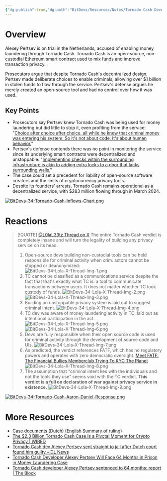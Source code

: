 ```yaml
---
{"dg-publish":true,"dg-path":"BitDevs/Resources/Notes/Tornado Cash Developer Alexey Pertsev Sentenced to 64 Months in Prison in the Netherlands.md","permalink":"/bit-devs/resources/notes/tornado-cash-developer-alexey-pertsev-sentenced-to-64-months-in-prison-in-the-netherlands/","title":"Tornado Cash Developer Alexey Pertsev Sentenced to 64 Months in Prison in the Netherlands","tags":["bitcoin","bitdevs","socratic-34","privacy","regulation"],"noteIcon":"3","created":"2024-05-16T18:53:27.177-10:00","updated":"2024-05-16T19:45:55.381-10:00"}
---
```




# Overview

Alexey Pertsev is on trial in the Netherlands, accused of enabling money laundering through Tornado Cash. Tornado Cash is an open-source, non-custodial Ethereum smart contract used to mix funds and improve transaction privacy.

Prosecutors argue that despite Tornado Cash's decentralized design, Pertsev made deliberate choices to enable criminals, allowing over $1 billion in stolen funds to flow through the service. Pertsev's defense argues he merely created an open-source tool and had no control over how it was used.

## Key Points

- Prosecutors say Pertsev knew Tornado Cash was being used for money laundering but did little to stop it, even profiting from the service: "[Choice after choice after choice, all while he knew that criminal money was entering his system. So it's not about code. It's about human behavior.](https://arc.net/l/quote/njljltzu)"
- Pertsev's defense contends there was no point in monitoring the service since its underlying smart contracts were decentralized and unstoppable: "[Implementing checks within the surrounding infrastructure is akin to adding extra locks to a door that lacks surrounding walls.](https://arc.net/l/quote/mmbpjuie)"
- The case could set a precedent for liability of open-source software creators and the limits of cryptocurrency privacy tools.
- Despite its founders' arrests, Tornado Cash remains operational as a decentralized service, with $283 million flowing through in March 2024.

[![BitDevs-34-Tornado-Cash-Inflows-Chart.png](/img/user/para/artifacts/BitDevs-34-Tornado-Cash-Inflows-Chart.png)](https://www.wired.com/story/tornado-cash-money-laundering-case-crypto-privacy/)

# Reactions

> [!QUOTE] [@L0laL33tz Thread on X](https://x.com/L0laL33tz/status/1790385855556698448)
> The entire Tornado Cash verdict is completely insane and will turn the legality of building any privacy service on its head.
> 
> 1. Open-source devs building non-custodial tools can be held responsible for criminal activity when crim. actors cannot be stopped or deanonymized:
> ![BitDevs-34-Lola-X-Thread-Img-1.png](/img/user/para/artifacts/BitDevs-34-Lola-X-Thread-Img-1.png)
> 2. TC cannot be classified as a communications service despite the fact that that's exactly what TC is: a tool to communicate transactions between users. It does not matter whether TC took custody of funds.
> ![BitDevs-34-Lola-X-Thread-Img-2.png](/img/user/para/artifacts/BitDevs-34-Lola-X-Thread-Img-2.png)
> ![BitDevs-34-Lola-X-Thread-Img-3.png](/img/user/para/artifacts/BitDevs-34-Lola-X-Thread-Img-3.png)
> 3. Building an unstoppable privacy system is laid out to suggest criminal intent.
> ![BitDevs-34-Lola-X-Thread-Img-4.png](/img/user/para/artifacts/BitDevs-34-Lola-X-Thread-Img-4.png)
> 4. TC dev was aware of money laundering activity in TC, laid out as intentional participation in the act.
> ![BitDevs-34-Lola-X-Thread-Img-5.png](/img/user/para/artifacts/BitDevs-34-Lola-X-Thread-Img-5.png)
> ![BitDevs-34-Lola-X-Thread-Img-6.png](/img/user/para/artifacts/BitDevs-34-Lola-X-Thread-Img-6.png)
> 5. Devs are fully responsible when their open source code is used for criminal activity through the development of source code and UIs.
> ![BitDevs-34-Lola-X-Thread-Img-7.png](/img/user/para/artifacts/BitDevs-34-Lola-X-Thread-Img-7.png)
> 6. As predicted, the verdict references FATF, which has no regulatory powers and operates with zero democratic oversight. [Meet FATF: The Financial Bullies Memberclub Trying To KYC The Planet](https://www.therage.co/meet-fatf-the-financial-bullies-memberclub)
> ![BitDevs-34-Lola-X-Thread-Img-8.png](/img/user/para/artifacts/BitDevs-34-Lola-X-Thread-Img-8.png)
> 7. The assumption that "criminal intent lies with the individuals and not the tools they use" seems void with the TC verdict. **This verdict is a full on declaration of war against privacy service in existence.**
> ![BitDevs-34-Lola-X-Thread-Img-9.png](/img/user/para/artifacts/BitDevs-34-Lola-X-Thread-Img-9.png)

[![BitDevs-34-Tornado-Cash-Aaron-Daniel-Response.png](/img/user/para/artifacts/BitDevs-34-Tornado-Cash-Aaron-Daniel-Response.png)](https://x.com/wadaniel/status/1790359618503213248)

# More Resources
- [Case documents (Dutch)](https://uitspraken.rechtspraak.nl/details?id=ECLI%3ANL%3ARBOBR%3A2024%3A2069&ref=nobsbitcoin.com) ([English Summary of ruling](https://x.com/arbedout/status/1790363082172019195))
- [The $2.3 Billion Tornado Cash Case Is a Pivotal Moment for Crypto Privacy | WIRED](https://www.wired.com/story/tornado-cash-money-laundering-case-crypto-privacy/)
- [Tornado Cash dev Alexey Pertsev sent straight to jail after Dutch court found him guilty – DL News](https://www.dlnews.com/articles/regulation/tornado-cash-dev-alexey-pertsev-guilty-of-money-laundering/?ref=nobsbitcoin.com)
- [Tornado Cash Developer Alexey Pertsev Will Face 64 Months in Prison in Money Laundering Case](https://www.coindesk.com/policy/2024/05/14/tornado-cash-developer-alexey-pertsev-found-guilty-of-money-laundering/?ref=nobsbitcoin.com)
- [Tornado Cash developer Alexey Pertsev sentenced to 64 months: report | The Block](https://www.theblock.co/post/294322/tornado-cash-developer-found-guilty-alexey-pertsev-money-laundering-charges-to-serve-five-year-prison-sentence?utm_source=twitter&utm_medium=social)

